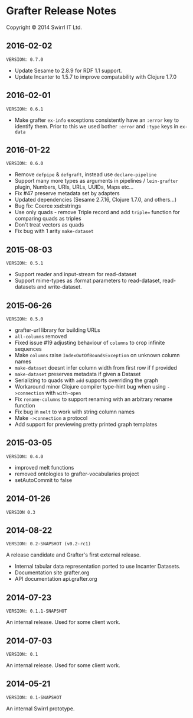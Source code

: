 # Grafter Release Notes

Copyright © 2014 Swirrl IT Ltd.

## 2016-02-02

`VERSION: 0.7.0`

- Update Sesame to 2.8.9 for RDF 1.1 support.
- Update Incanter to 1.5.7 to improve compatability with Clojure 1.7.0

## 2016-02-01

`VERSION: 0.6.1`

- Make grafter `ex-info` exceptions consistently have an `:error` key
  to identify them.  Prior to this we used bother `:error` and `:type`
  keys in `ex-data`

## 2016-01-22

`VERSION: 0.6.0`

- Remove `defpipe` & `defgraft`, instead use `declare-pipeline`
- Support many more types as arguments in pipelines / `lein-grafter`
  plugin, Numbers, URIs, URLs, UUIDs, Maps etc...
- Fix #47 preserve metadata set by adapters
- Updated dependencies (Sesame 2.7.16, Clojure 1.7.0, and others...)
- Bug fix: Coerce xsd:strings
- Use only quads - remove Triple record and add `triple=` function for comparing quads as triples
- Don't treat vectors as quads
- Fix bug with 1 arity `make-dataset`

## 2015-08-03
`VERSION: 0.5.1`

- Support reader and input-stream for read-dataset
- Support mime-types as :format parameters to read-dataset, read-datasets and write-dataset.

## 2015-06-26

`VERSION: 0.5.0`

- grafter-url library for building URLs
- `all-columns` removed
- Fixed issue #19 adjusting behaviour of `columns` to crop infinite sequences
- Make `columns` raise `IndexOutOfBoundsException` on unknown column names
- `make-dataset` doesnt infer column width from first row if f provided
- `make-dataset` preserves metadata if given a Dataset
- Serializing to quads with `add` supports overriding the graph
- Workaround minor Clojure compiler type-hint bug when using `->connection` with `with-open`
- Fix `rename-columns` to support renaming with an arbitrary rename function
- Fix bug in `melt` to work with string column names
- Make `->connection` a protocol
- Add support for previewing pretty printed graph templates

## 2015-03-05

`VERSION: 0.4.0`

- improved melt functions
- removed ontologies to grafter-vocabularies project
- setAutoCommit to false

## 2014-01-26

`VERSION 0.3`

## 2014-08-22

`VERSION: 0.2-SNAPSHOT (v0.2-rc1)`

A release candidate and Grafter's first external release.

- Internal tabular data representation ported to use Incanter
  Datasets.
- Documentation site grafter.org
- API documentation api.grafter.org

## 2014-07-23

`VERSION: 0.1.1-SNAPSHOT`

An internal release.  Used for some client work.

## 2014-07-03

`VERSION: 0.1`

An internal release.  Used for some client work.

## 2014-05-21

`VERSION: 0.1-SNAPSHOT`

An internal Swirrl prototype.
